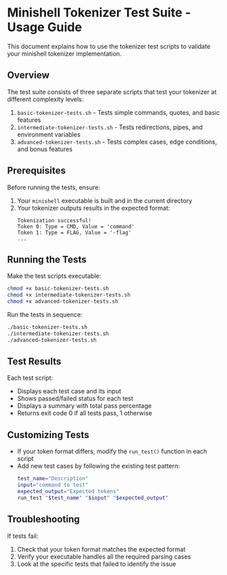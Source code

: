 # Minishell Tokenizer Test Suite - Usage Guide

This document explains how to use the tokenizer test scripts to validate your minishell tokenizer implementation.

## Overview

The test suite consists of three separate scripts that test your tokenizer at different complexity levels:

1. `basic-tokenizer-tests.sh` - Tests simple commands, quotes, and basic features
2. `intermediate-tokenizer-tests.sh` - Tests redirections, pipes, and environment variables
3. `advanced-tokenizer-tests.sh` - Tests complex cases, edge conditions, and bonus features

## Prerequisites

Before running the tests, ensure:

1. Your `minishell` executable is built and in the current directory
2. Your tokenizer outputs results in the expected format:
   ```
   Tokenization successful!
   Token 0: Type = CMD, Value = 'command'
   Token 1: Type = FLAG, Value = '-flag'
   ...
   ```

## Running the Tests

Make the test scripts executable:

```bash
chmod +x basic-tokenizer-tests.sh
chmod +x intermediate-tokenizer-tests.sh
chmod +x advanced-tokenizer-tests.sh
```

Run the tests in sequence:

```bash
./basic-tokenizer-tests.sh
./intermediate-tokenizer-tests.sh
./advanced-tokenizer-tests.sh
```

## Test Results

Each test script:
- Displays each test case and its input
- Shows passed/failed status for each test
- Displays a summary with total pass percentage
- Returns exit code 0 if all tests pass, 1 otherwise

## Customizing Tests

- If your token format differs, modify the `run_test()` function in each script
- Add new test cases by following the existing test pattern:
  ```bash
  test_name="Description"
  input="command to test"
  expected_output="Expected tokens"
  run_test "$test_name" "$input" "$expected_output"
  ```

## Troubleshooting

If tests fail:
1. Check that your token format matches the expected format
2. Verify your executable handles all the required parsing cases
3. Look at the specific tests that failed to identify the issue
